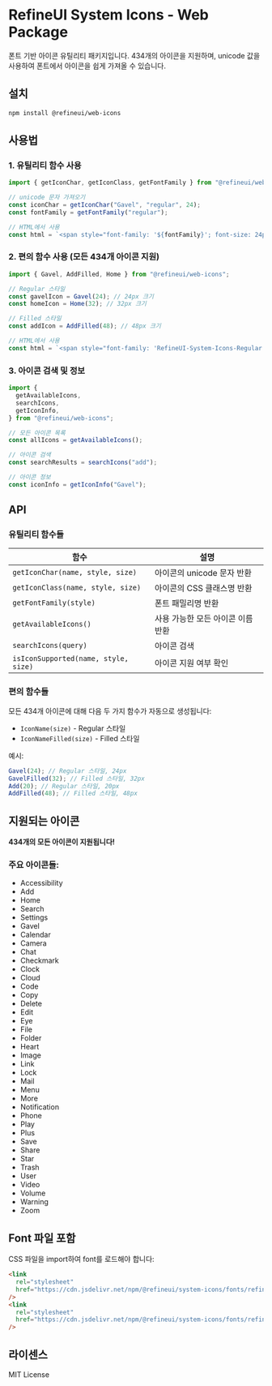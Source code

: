 # RefineUI System Icons - Web Package

폰트 기반 아이콘 유틸리티 패키지입니다. 434개의 아이콘을 지원하며, unicode 값을 사용하여 폰트에서 아이콘을 쉽게 가져올 수 있습니다.

## 설치

```bash
npm install @refineui/web-icons
```

## 사용법

### 1. 유틸리티 함수 사용

```javascript
import { getIconChar, getIconClass, getFontFamily } from "@refineui/web-icons";

// unicode 문자 가져오기
const iconChar = getIconChar("Gavel", "regular", 24);
const fontFamily = getFontFamily("regular");

// HTML에서 사용
const html = `<span style="font-family: '${fontFamily}'; font-size: 24px;">${iconChar}</span>`;
```

### 2. 편의 함수 사용 (모든 434개 아이콘 지원)

```javascript
import { Gavel, AddFilled, Home } from "@refineui/web-icons";

// Regular 스타일
const gavelIcon = Gavel(24); // 24px 크기
const homeIcon = Home(32); // 32px 크기

// Filled 스타일
const addIcon = AddFilled(48); // 48px 크기

// HTML에서 사용
const html = `<span style="font-family: 'RefineUI-System-Icons-Regular'; font-size: 24px;">${gavelIcon}</span>`;
```

### 3. 아이콘 검색 및 정보

```javascript
import {
  getAvailableIcons,
  searchIcons,
  getIconInfo,
} from "@refineui/web-icons";

// 모든 아이콘 목록
const allIcons = getAvailableIcons();

// 아이콘 검색
const searchResults = searchIcons("add");

// 아이콘 정보
const iconInfo = getIconInfo("Gavel");
```

## API

### 유틸리티 함수들

| 함수                                 | 설명                              |
| ------------------------------------ | --------------------------------- |
| `getIconChar(name, style, size)`     | 아이콘의 unicode 문자 반환        |
| `getIconClass(name, style, size)`    | 아이콘의 CSS 클래스명 반환        |
| `getFontFamily(style)`               | 폰트 패밀리명 반환                |
| `getAvailableIcons()`                | 사용 가능한 모든 아이콘 이름 반환 |
| `searchIcons(query)`                 | 아이콘 검색                       |
| `isIconSupported(name, style, size)` | 아이콘 지원 여부 확인             |

### 편의 함수들

모든 434개 아이콘에 대해 다음 두 가지 함수가 자동으로 생성됩니다:

- `IconName(size)` - Regular 스타일
- `IconNameFilled(size)` - Filled 스타일

예시:

```javascript
Gavel(24); // Regular 스타일, 24px
GavelFilled(32); // Filled 스타일, 32px
Add(20); // Regular 스타일, 20px
AddFilled(48); // Filled 스타일, 48px
```

## 지원되는 아이콘

**434개의 모든 아이콘이 지원됩니다!**

### 주요 아이콘들:

- Accessibility
- Add
- Home
- Search
- Settings
- Gavel
- Calendar
- Camera
- Chat
- Checkmark
- Clock
- Cloud
- Code
- Copy
- Delete
- Edit
- Eye
- File
- Folder
- Heart
- Image
- Link
- Lock
- Mail
- Menu
- More
- Notification
- Phone
- Play
- Plus
- Save
- Share
- Star
- Trash
- User
- Video
- Volume
- Warning
- Zoom

## Font 파일 포함

CSS 파일을 import하여 font를 로드해야 합니다:

```html
<link
  rel="stylesheet"
  href="https://cdn.jsdelivr.net/npm/@refineui/system-icons/fonts/refineui-system-icons-regular.css"
/>
<link
  rel="stylesheet"
  href="https://cdn.jsdelivr.net/npm/@refineui/system-icons/fonts/refineui-system-icons-filled.css"
/>
```

## 라이센스

MIT License
